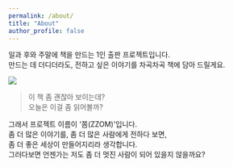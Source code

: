 ```yaml
---
permalink: /about/
title: "About"
author_profile: false
---
```


일과 후와 주말에 책을 만드는 1인 출판 프로젝트입니다. <br/>
만드는 데 더디더라도, 전하고 싶은 이야기를 차곡차곡 책에 담아 드릴게요.

![]({{site.baseurl}}/assets/images/reading-925589_1920.jpg)

<blockquote>
이 책 좀 괜찮아 보이는데?<br/>
오늘은 이걸 좀 읽어볼까?
</blockquote>

그래서 프로젝트 이름이 '쫌(ZZOM)'입니다.<br/>
좀 더 많은 이야기를, 좀 더 많은 사람에게 전하다 보면,<br/> 
좀 더 좋은 세상이 만들어지리라 생각합니다. <br/>
그러다보면 언젠가는 저도 좀 더 멋진 사람이 되어 있을지 않을까요? 